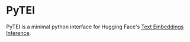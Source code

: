 # PyTEI
PyTEI is a minimal python interface for Hugging Face's [Text Embeddings Inference](https://github.com/huggingface/text-embeddings-inference).
